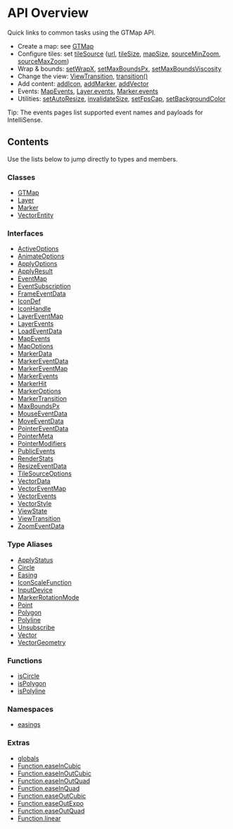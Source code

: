 # API Overview

Quick links to common tasks using the GTMap API.

- Create a map: see [GTMap](api/Class.GTMap.md)
- Configure tiles: set [tileSource](api/Interface.MapOptions.md#tilesource) ([url](api/Interface.TileSourceOptions.md#url), [tileSize](api/Interface.TileSourceOptions.md#tilesize), [mapSize](api/Interface.TileSourceOptions.md#mapsize), [sourceMinZoom](api/Interface.TileSourceOptions.md#sourceminzoom), [sourceMaxZoom](api/Interface.TileSourceOptions.md#sourcemaxzoom))
- Wrap & bounds: [setWrapX](api/Class.GTMap.md#setwrapx), [setMaxBoundsPx](api/Class.GTMap.md#setmaxboundspx), [setMaxBoundsViscosity](api/Class.GTMap.md#setmaxboundsviscosity)
- Change the view: [ViewTransition](api/Interface.ViewTransition.md), [transition()](api/Class.GTMap.md#transition)
- Add content: [addIcon](api/Class.GTMap.md#addicon), [addMarker](api/Class.GTMap.md#addmarker), [addVector](api/Class.GTMap.md#addvector)
- Events: [MapEvents](api/Interface.MapEvents.md), [Layer.events](api/Class.Layer.md#events), [Marker.events](api/Class.Marker.md#events)
- Utilities: [setAutoResize](api/Class.GTMap.md#setautoresize), [invalidateSize](api/Class.GTMap.md#invalidatesize), [setFpsCap](api/Class.GTMap.md#setfpscap), [setBackgroundColor](api/Class.GTMap.md#setbackgroundcolor)

Tip: The events pages list supported event names and payloads for IntelliSense.

## Contents

Use the lists below to jump directly to types and members.

### Classes

- [GTMap](api/Class.GTMap.md)
- [Layer](api/Class.Layer.md)
- [Marker](api/Class.Marker.md)
- [VectorEntity](api/Class.VectorEntity.md)

### Interfaces

- [ActiveOptions](api/Interface.ActiveOptions.md)
- [AnimateOptions](api/Interface.AnimateOptions.md)
- [ApplyOptions](api/Interface.ApplyOptions.md)
- [ApplyResult](api/Interface.ApplyResult.md)
- [EventMap](api/Interface.EventMap.md)
- [EventSubscription](api/Interface.EventSubscription.md)
- [FrameEventData](api/Interface.FrameEventData.md)
- [IconDef](api/Interface.IconDef.md)
- [IconHandle](api/Interface.IconHandle.md)
- [LayerEventMap](api/Interface.LayerEventMap.md)
- [LayerEvents](api/Interface.LayerEvents.md)
- [LoadEventData](api/Interface.LoadEventData.md)
- [MapEvents](api/Interface.MapEvents.md)
- [MapOptions](api/Interface.MapOptions.md)
- [MarkerData](api/Interface.MarkerData.md)
- [MarkerEventData](api/Interface.MarkerEventData.md)
- [MarkerEventMap](api/Interface.MarkerEventMap.md)
- [MarkerEvents](api/Interface.MarkerEvents.md)
- [MarkerHit](api/Interface.MarkerHit.md)
- [MarkerOptions](api/Interface.MarkerOptions.md)
- [MarkerTransition](api/Interface.MarkerTransition.md)
- [MaxBoundsPx](api/Interface.MaxBoundsPx.md)
- [MouseEventData](api/Interface.MouseEventData.md)
- [MoveEventData](api/Interface.MoveEventData.md)
- [PointerEventData](api/Interface.PointerEventData.md)
- [PointerMeta](api/Interface.PointerMeta.md)
- [PointerModifiers](api/Interface.PointerModifiers.md)
- [PublicEvents](api/Interface.PublicEvents.md)
- [RenderStats](api/Interface.RenderStats.md)
- [ResizeEventData](api/Interface.ResizeEventData.md)
- [TileSourceOptions](api/Interface.TileSourceOptions.md)
- [VectorData](api/Interface.VectorData.md)
- [VectorEventMap](api/Interface.VectorEventMap.md)
- [VectorEvents](api/Interface.VectorEvents.md)
- [VectorStyle](api/Interface.VectorStyle.md)
- [ViewState](api/Interface.ViewState.md)
- [ViewTransition](api/Interface.ViewTransition.md)
- [ZoomEventData](api/Interface.ZoomEventData.md)

### Type Aliases

- [ApplyStatus](api/TypeAlias.ApplyStatus.md)
- [Circle](api/TypeAlias.Circle.md)
- [Easing](api/TypeAlias.Easing.md)
- [IconScaleFunction](api/TypeAlias.IconScaleFunction.md)
- [InputDevice](api/TypeAlias.InputDevice.md)
- [MarkerRotationMode](api/TypeAlias.MarkerRotationMode.md)
- [Point](api/TypeAlias.Point.md)
- [Polygon](api/TypeAlias.Polygon.md)
- [Polyline](api/TypeAlias.Polyline.md)
- [Unsubscribe](api/TypeAlias.Unsubscribe.md)
- [Vector](api/TypeAlias.Vector.md)
- [VectorGeometry](api/TypeAlias.VectorGeometry.md)

### Functions

- [isCircle](api/Function.isCircle.md)
- [isPolygon](api/Function.isPolygon.md)
- [isPolyline](api/Function.isPolyline.md)

### Namespaces

- [easings](api/Namespace.easings.md)

### Extras

- [globals](api/globals.md)
- [Function.easeInCubic](api/easings.Function.easeInCubic.md)
- [Function.easeInOutCubic](api/easings.Function.easeInOutCubic.md)
- [Function.easeInOutQuad](api/easings.Function.easeInOutQuad.md)
- [Function.easeInQuad](api/easings.Function.easeInQuad.md)
- [Function.easeOutCubic](api/easings.Function.easeOutCubic.md)
- [Function.easeOutExpo](api/easings.Function.easeOutExpo.md)
- [Function.easeOutQuad](api/easings.Function.easeOutQuad.md)
- [Function.linear](api/easings.Function.linear.md)
